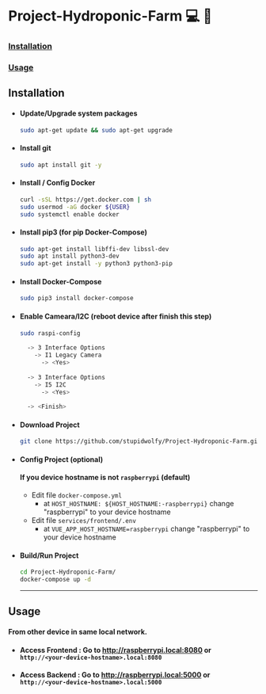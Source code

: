 # Project-Hydroponic-Farm :computer: :seedling:
  ### [Installation](#installation)
  ### [Usage](#usage)

## Installation

- #### Update/Upgrade system packages
  ``` bash
  sudo apt-get update && sudo apt-get upgrade
  ```

- #### Install git
  ``` bash
  sudo apt install git -y
  ```

- #### Install / Config Docker
  ``` bash
  curl -sSL https://get.docker.com | sh
  sudo usermod -aG docker ${USER}
  sudo systemctl enable docker
  ```

- #### Install pip3 (for pip Docker-Compose)
  ``` bash
  sudo apt-get install libffi-dev libssl-dev 
  sudo apt install python3-dev
  sudo apt-get install -y python3 python3-pip
  ```

- #### Install Docker-Compose
  ``` bash
  sudo pip3 install docker-compose
  ```

- #### Enable Cameara/I2C (reboot device after finish this step)
  ``` bash
  sudo raspi-config
    
    -> 3 Interface Options
      -> I1 Legacy Camera
        -> <Yes>
        
    -> 3 Interface Options
      -> I5 I2C
        -> <Yes>
        
    -> <Finish>
  ```

- #### Download Project
  ``` bash
  git clone https://github.com/stupidwolfy/Project-Hydroponic-Farm.git
  ```

- #### Config Project (optional)
    #### If you device hostname is not ```raspberrypi``` (default)
    - Edit file ``` docker-compose.yml ```
      - at ```HOST_HOSTNAME: ${HOST_HOSTNAME:-raspberrypi}``` change "raspberrypi" to your device hostname
    - Edit file ``` services/frontend/.env ```
      - at ```VUE_APP_HOST_HOSTNAME=raspberrypi``` change "raspberrypi" to your device hostname

- #### Build/Run Project
  ``` bash
  cd Project-Hydroponic-Farm/
  docker-compose up -d
  ``` 
  ---
  
## Usage
  #### From other device in same local network.
  - #### Access Frontend : Go to http://raspberrypi.local:8080 or ```http://<your-device-hostname>.local:8080```
  - #### Access Backend : Go to http://raspberrypi.local:5000 or ```http://<your-device-hostname>.local:5000```

